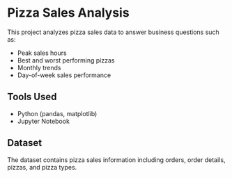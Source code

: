 # Pizza Sales Analysis

This project analyzes pizza sales data to answer business questions such as:
- Peak sales hours
- Best and worst performing pizzas
- Monthly trends
- Day-of-week sales performance

## Tools Used
- Python (pandas, matplotlib)
- Jupyter Notebook

## Dataset
The dataset contains pizza sales information including orders, order details, pizzas, and pizza types.

